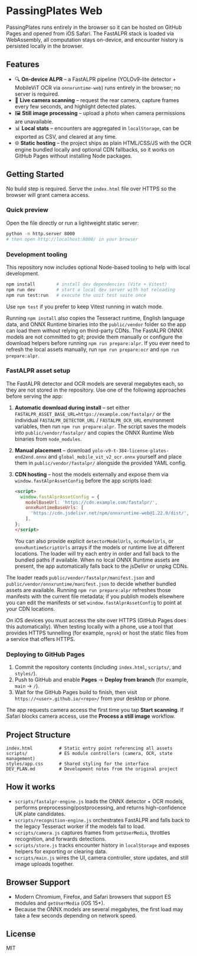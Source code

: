 # PassingPlates Web

PassingPlates runs entirely in the browser so it can be hosted on GitHub Pages and opened from iOS Safari. The FastALPR stack
is loaded via WebAssembly, all computation stays on-device, and encounter history is persisted locally in the browser.

## Features

- 🔍 **On-device ALPR** – a FastALPR pipeline (YOLOv9-lite detector + MobileViT OCR via `onnxruntime-web`) runs entirely in the
  browser; no server is required.
- 🎥 **Live camera scanning** – request the rear camera, capture frames every few seconds, and highlight detected plates.
- 🖼 **Still image processing** – upload a photo when camera permissions are unavailable.
- 📊 **Local stats** – encounters are aggregated in `localStorage`, can be exported as CSV, and cleared at any time.
- 🌐 **Static hosting** – the project ships as plain HTML/CSS/JS with the OCR engine bundled locally and optional CDN fallbacks, so
  it works on GitHub Pages without installing Node packages.

## Getting Started

No build step is required. Serve the `index.html` file over HTTPS so the browser will grant camera access.

### Quick preview

Open the file directly or run a lightweight static server:

```bash
python -m http.server 8000
# then open http://localhost:8000/ in your browser
```

### Development tooling

This repository now includes optional Node-based tooling to help with local development.

```bash
npm install        # install dev dependencies (Vite + Vitest)
npm run dev        # start a local dev server with hot reloading
npm run test:run   # execute the unit test suite once
```

Use `npm test` if you prefer to keep Vitest running in watch mode.

Running `npm install` also copies the Tesseract runtime, English language data,
and ONNX Runtime binaries into the `public/vendor` folder so the app can load
them without relying on third-party CDNs. The FastALPR ONNX models are not
committed to git; provide them manually or configure the download helpers before
running `npm run prepare:alpr`. If you ever need to refresh the local assets
manually, run `npm run prepare:ocr` and `npm run prepare:alpr`.

### FastALPR asset setup

The FastALPR detector and OCR models are several megabytes each, so they are not
stored in the repository. Use one of the following approaches before serving the
app:

1. **Automatic download during install** – set either
   `FASTALPR_ASSET_BASE_URL=https://example.com/fastalpr/` or the individual
   `FASTALPR_DETECTOR_URL` / `FASTALPR_OCR_URL` environment variables, then run
   `npm run prepare:alpr`. The script saves the models into
   `public/vendor/fastalpr/` and copies the ONNX Runtime Web binaries from
   `node_modules`.
2. **Manual placement** – download
   `yolo-v9-t-384-license-plates-end2end.onnx` and
   `global_mobile_vit_v2_ocr.onnx` yourself and place them in
   `public/vendor/fastalpr/` alongside the provided YAML config.
3. **CDN hosting** – host the models externally and expose them via
   `window.fastAlprAssetConfig` before the app scripts load:

   ```html
   <script>
     window.fastAlprAssetConfig = {
       modelBaseUrl: 'https://cdn.example.com/fastalpr/',
       onnxRuntimeBaseUrls: [
         'https://cdn.jsdelivr.net/npm/onnxruntime-web@1.22.0/dist/',
       ],
   };
   </script>
   ```

   You can also provide explicit `detectorModelUrls`, `ocrModelUrls`, or
   `onnxRuntimeScriptUrls` arrays if the models or runtime live at different
   locations. The loader will try each entry in order and fall back to the
   bundled paths if available. When no local ONNX Runtime assets are present,
   the app automatically falls back to the jsDelivr or unpkg CDNs.

The loader reads `public/vendor/fastalpr/manifest.json` and
`public/vendor/onnxruntime/manifest.json` to decide whether bundled assets are
available. Running `npm run prepare:alpr` refreshes those manifests with the
current file metadata; if you publish models elsewhere you can edit the
manifests or set `window.fastAlprAssetConfig` to point at your CDN locations.

On iOS devices you must access the site over HTTPS (GitHub Pages does this automatically). When testing locally with a phone,
use a tool that provides HTTPS tunnelling (for example, `ngrok`) or host the static files from a service that offers HTTPS.

### Deploying to GitHub Pages

1. Commit the repository contents (including `index.html`, `scripts/`, and `styles/`).
2. Push to GitHub and enable **Pages** → **Deploy from branch** (for example, `main` → `/`).
3. Wait for the GitHub Pages build to finish, then visit `https://<user>.github.io/<repo>/` from your desktop or phone.

The app requests camera access the first time you tap **Start scanning**. If Safari blocks camera access, use the **Process a
still image** workflow.

## Project Structure

```
index.html          # Static entry point referencing all assets
scripts/            # ES module controllers (camera, OCR, state management)
styles/app.css      # Shared styling for the interface
DEV_PLAN.md         # Development notes from the original project
```

## How it works

- `scripts/fastalpr-engine.js` loads the ONNX detector + OCR models, performs preprocessing/postprocessing, and returns high-confidence UK plate candidates.
- `scripts/recognition-engine.js` orchestrates FastALPR and falls back to the legacy Tesseract worker if the models fail to load.
- `scripts/camera.js` captures frames from `getUserMedia`, throttles recognition, and forwards detections.
- `scripts/store.js` tracks encounter history in `localStorage` and exposes helpers for exporting or clearing data.
- `scripts/main.js` wires the UI, camera controller, store updates, and still image uploads together.

## Browser Support

- Modern Chromium, Firefox, and Safari browsers that support ES modules and `getUserMedia` (iOS 15+).
- Because the ONNX models are several megabytes, the first load may take a few seconds depending on network speed.

## License

MIT
